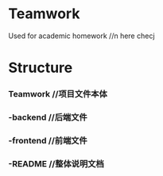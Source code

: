 # Teamwork
Used for academic homework //n
here checj
# Structure
### Teamwork //项目文件本体
### -backend //后端文件
### -frontend //前端文件
### -README //整体说明文档
